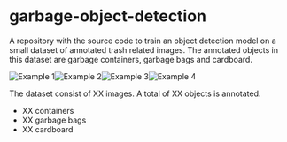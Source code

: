 # garbage-object-detection

A repository with the source code to train an object detection model on a small dataset of annotated trash related images. The annotated objects in this dataset are garbage containers, garbage bags and cardboard.

![Example 1](https://github.com/maartensukel/garbage-object-detection/blob/master/annotation_examples/example1.png)![Example 2](https://github.com/maartensukel/garbage-object-detection/blob/master/annotation_examples/example2.png)![Example 3](https://github.com/maartensukel/garbage-object-detection/blob/master/annotation_examples/example3.png)![Example 4](https://github.com/maartensukel/garbage-object-detection/blob/master/annotation_examples/example4.png)

The dataset consist of XX images. A total of XX objects is annotated.

* XX containers
* XX garbage bags
* XX cardboard